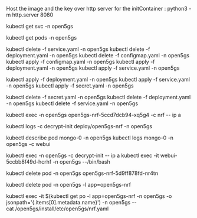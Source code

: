 
 Host the image and the key over http server  for the initContainer :
python3 -m http.server 8080

kubectl get svc -n open5gs


kubectl get pods -n open5gs


kubectl delete -f service.yaml -n open5gs
kubectl delete -f deployment.yaml -n open5gs
kubectl delete -f configmap.yaml -n open5gs
kubectl apply -f configmap.yaml -n open5gs
kubectl apply -f deployment.yaml -n open5gs
kubectl apply -f service.yaml -n open5gs


kubectl apply -f deployment.yaml -n open5gs
kubectl apply -f service.yaml -n open5gs
kubectl apply -f secret.yaml -n open5gs

kubectl delete -f secret.yaml -n open5gs
kubectl delete -f deployment.yaml -n open5gs
kubectl delete -f service.yaml -n open5gs



kubectl exec -n open5gs  open5gs-nrf-5ccd7dcb94-xq5g4 -c nrf -- ip a

kubectl logs -c decrypt-init deploy/open5gs-nrf -n open5gs

kubectl describe pod mongo-0  -n open5gs
kubectl logs mongo-0           -n open5gs -c webui

kubectl exec -n open5gs  -c decrypt-init -- ip a
kubectl exec -it  webui-5ccbb8f49d-hcrhf -n open5gs --/bin/bash


kubectl delete pod -n open5gs open5gs-nrf-5d9ff878fd-nr4tn 


kubectl delete pod -n open5gs -l app=open5gs-nrf



kubectl exec -it $(kubectl get po -l app=open5gs-nrf -n open5gs -o jsonpath='{.items[0].metadata.name}') -n open5gs -- \
  cat /open5gs/install/etc/open5gs/nrf.yaml
